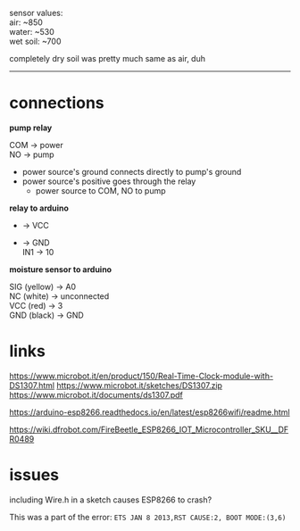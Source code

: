 
sensor values:   
air: ~850   
water: ~530   
wet soil: ~700   

completely dry soil was pretty much same as air, duh

---

# connections

**pump relay**

COM -> power   
NO -> pump   

- power source's ground connects directly to pump's ground
- power source's positive goes through the relay
  - power source to COM, NO to pump

**relay to arduino**

+ -> VCC   
- -> GND   
IN1 -> 10   

**moisture sensor to arduino**

SIG (yellow) -> A0   
NC (white) -> unconnected   
VCC (red) -> 3   
GND (black) -> GND   

# links

https://www.microbot.it/en/product/150/Real-Time-Clock-module-with-DS1307.html
https://www.microbot.it/sketches/DS1307.zip
https://www.microbot.it/documents/ds1307.pdf

https://arduino-esp8266.readthedocs.io/en/latest/esp8266wifi/readme.html

https://wiki.dfrobot.com/FireBeetle_ESP8266_IOT_Microcontroller_SKU__DFR0489

# issues

including Wire.h in a sketch causes ESP8266 to crash?

This was a part of the error: `ETS JAN 8 2013,RST CAUSE:2, BOOT MODE:(3,6)`
